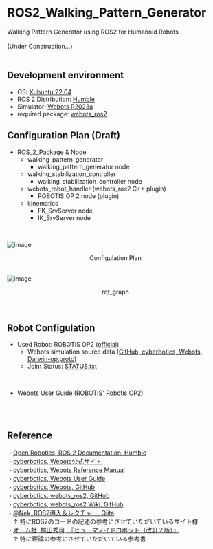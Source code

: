 # ROS2_Walking_Pattern_Generator
Walking Pattern Generator using ROS2 for Humanoid Robots<br>
<br>
(Under Construction...)<br>
<br>

## Development environment
* OS: [Xubuntu 22.04](https://xubuntu.org/)<br>
* ROS 2 Distribution: [Humble](https://docs.ros.org/en/humble/index.html)<br>
* Simulator: [Webots R2023a](https://cyberbotics.com/)<br>
* required package: [webots_ros2](https://github.com/cyberbotics/webots_ros2)<br> 

## Configuration Plan (Draft)
* ROS_2_Package & Node<br>
  * walking_pattern_generator<br>
    * walking_pattern_generator node<br>
  * walking_stabilization_controller<br>
    * walking_stabilization_controller node<br>
  * webots_robot_handler (webots_ros2 C++ plugin)<br>
    * ROBOTIS OP 2 node (plugin)<br>
  * kinematics<br>
    * FK_SrvServer node<br>
    * IK_SrvServer node<br>
<br>

![image](https://user-images.githubusercontent.com/91410662/218409060-1515cfde-39ba-43af-a07a-62a8140f8847.png)
<div align="center">Configulation Plan</div>
<br>

![image](https://user-images.githubusercontent.com/91410662/228191771-cca5eb6a-7219-4a2e-819b-28e3249042ab.png)
<div align="center">rqt_graph</div>
<br>
<br>

## Robot Configulation
* Used Robot: ROBOTIS OP2 ([official](https://e-shop.robotis.co.jp/product.php?id=14))<br>
  * Webots simulation source data ([GitHub, cyberbotics, Webots, Darwin-op.proto](https://github.com/cyberbotics/webots/blob/master/projects/robots/robotis/darwin-op/protos/Darwin-op.proto
))<br>
  * Joint Status: [STATUS.txt](https://github.com/open-rdc/ROS2_Walking_Pattern_Generator/blob/main/STATUS.txt)
<br>

  * Webots User Guide ([ROBOTIS' Robotis OP2](https://cyberbotics.com/doc/guide/robotis-op2))
<br>
<br>

## Reference
・[Open Robotics, ROS 2 Documentation: Humble](https://docs.ros.org/en/humble/index.html)<br>
・[cyberbotics, Webots公式サイト](https://cyberbotics.com/)<br>
・[cyberbotics, Webots Reference Manual](https://cyberbotics.com/doc/reference/index)<br>
・[cyberbotics, Webots User Guide](https://cyberbotics.com/doc/guide/index)<br>
・[cyberbotics, Webots, GitHub](https://github.com/cyberbotics/webots)<br>
・[cyberbotics, webots_ros2, GitHub](https://github.com/cyberbotics/webots_ros2)<br>
・[cyberbotics, webots_ros2 Wiki, GitHub](https://github.com/cyberbotics/webots_ros2/wiki)<br>
・[@Nek, ROS2導入＆レクチャー, Qiita](https://qiita.com/NeK/items/7ac0f4ec10d51dbca084)<br>
　↑ 特にROS2のコードの記述の参考にさせていただいているサイト様
<br>
・[オーム社, 梶田秀司, 『ヒューマノイドロボット（改訂２版）』](https://www.ohmsha.co.jp/book/9784274226021/)<br>
　↑ 特に理論の参考にさせていただいている参考書
